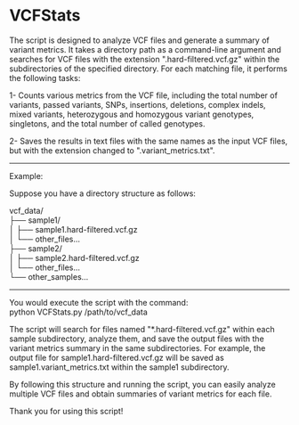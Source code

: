 # VCFStats

The script is designed to analyze VCF files and generate a summary of variant metrics. It takes a directory path as a command-line argument and searches for VCF files with the extension ".hard-filtered.vcf.gz" within the subdirectories of the specified directory. For each matching file, it performs the following tasks:

1- Counts various metrics from the VCF file, including the total number of variants, passed variants, SNPs, insertions, deletions, complex indels, mixed variants, heterozygous and homozygous variant genotypes, singletons, and the total number of called genotypes.

2- Saves the results in text files with the same names as the input VCF files, but with the extension changed to ".variant_metrics.txt".

---------------------------------------------------------------------------------------------
Example:

Suppose you have a directory structure as follows:

vcf_data/                                                                   
├── sample1/                                                          
│ ├── sample1.hard-filtered.vcf.gz                                               
│ └── other_files...                                                                       
├── sample2/                                                                                    
│ ├── sample2.hard-filtered.vcf.gz                                                       
│ └── other_files...                                                                                   
└── other_samples...                                                             

--------------------------------------------------------------------------------------
You would execute the script with the command:                                     
python VCFStats.py /path/to/vcf_data                                             

The script will search for files named "*.hard-filtered.vcf.gz" within each sample subdirectory, analyze them, and save the output files with the variant metrics summary in the same subdirectories. For example, the output file for sample1.hard-filtered.vcf.gz will be saved as sample1.variant_metrics.txt within the sample1 subdirectory.

By following this structure and running the script, you can easily analyze multiple VCF files and obtain summaries of variant metrics for each file.


Thank you for using this script!
